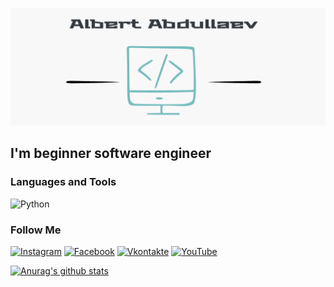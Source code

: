 [![Header](https://github.com/albert11al/albert11al/blob/main/assets/github45.png)](https://www.instagram.com/albert11al/)

## I'm beginner software engineer

### Languages and Tools
![Python](https://img.shields.io/badge/Python-E1DD73?style=for-the-badge&logo=python)

### Follow Me
[![Instagram](https://img.shields.io/badge/instagram-252526?style=for-the-badge&logo=Instagram)](https://www.instagram.com/albert11al/)
[![Facebook](https://img.shields.io/badge/facebook-252526?style=for-the-badge&logo=facebook)](https://www.facebook.com/profile.php?id=100022693443245)
[![Vkontakte](https://img.shields.io/badge/Vk-252526?style=for-the-badge&logo=vk)](https://vk.com/albert11al)
[![YouTube](https://img.shields.io/badge/YouTube-252526?style=for-the-badge&logo=YouTube&logoColor=FF0000)](https://www.youtube.com/channel/UCJzLsL6lBLGuxgK7XsfZ8xw)

[![Anurag's github stats](https://github-readme-stats.vercel.app/api?username=albert11al&show_icons=true)](https://github.com/albert11al/github-readme-stats)
